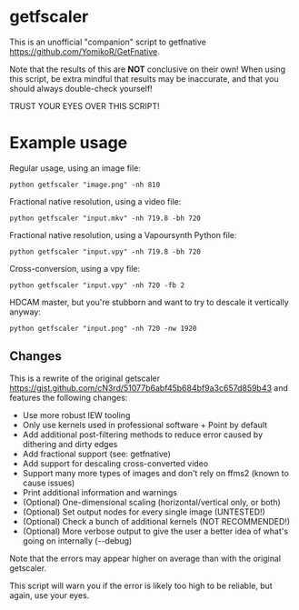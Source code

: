 # getfscaler

This is an unofficial "companion" script to getfnative <https://github.com/YomikoR/GetFnative>.

Note that the results of this are **NOT** conclusive on their own!
When using this script, be extra mindful that results may be inaccurate,
and that you should always double-check yourself!

TRUST YOUR EYES OVER THIS SCRIPT!

# Example usage

Regular usage, using an image file:

```terminal
python getfscaler "image.png" -nh 810
```

Fractional native resolution, using a video file:

```terminal
python getfscaler "input.mkv" -nh 719.8 -bh 720
```

Fractional native resolution, using a Vapoursynth Python file:

```terminal
python getfscaler "input.vpy" -nh 719.8 -bh 720
```

Cross-conversion, using a vpy file:

```terminal
python getfscaler "input.vpy" -nh 720 -fb 2
```

HDCAM master, but you're stubborn and want to try to descale it vertically anyway:

```terminal
python getfscaler "input.png" -nh 720 -nw 1920
```

## Changes

This is a rewrite of the original getscaler <https://gist.github.com/cN3rd/51077b6abf45b684bf9a3c657d859b43>
and features the following changes:

-   Use more robust IEW tooling
-   Only use kernels used in professional software + Point by default
-   Add additional post-filtering methods to reduce error caused by dithering and dirty edges
-   Add fractional support (see: getfnative)
-   Add support for descaling cross-converted video
-   Support many more types of images and don't rely on ffms2 (known to cause issues)
-   Print additional information and warnings
-   (Optional) One-dimensional scaling (horizontal/vertical only, or both)
-   (Optional) Set output nodes for every single image (UNTESTED!)
-   (Optional) Check a bunch of additional kernels (NOT RECOMMENDED!)
-   (Optional) More verbose output to give the user a better idea of what's going on internally (--debug)

Note that the errors may appear higher on average than with the original getscaler.

This script will warn you if the error is likely too high to be reliable, but again, use your eyes.

